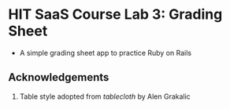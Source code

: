 HIT SaaS Course Lab 3: Grading Sheet
====================================

+ A simple grading sheet app to practice Ruby on Rails

## Acknowledgements
1. Table style adopted from *tablecloth* by Alen Grakalic
